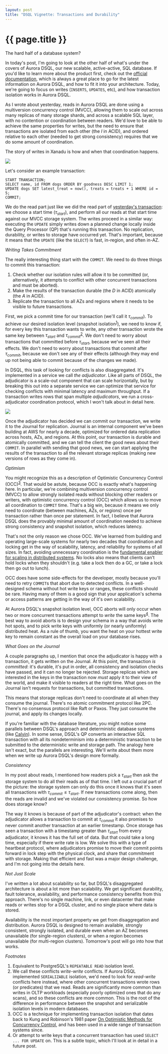 ```yaml
---
layout: post
title: "DSQL Vignette: Transactions and Durability"
---
```


{{ page.title }}
================

<script src="https://polyfill.io/v3/polyfill.min.js?features=es6"></script>
<script>
  MathJax = {
    tex: {inlineMath: [['$', '$'], ['\\(', '\\)']]}
  };
</script>
<script id="MathJax-script" async src="https://cdn.jsdelivr.net/npm/mathjax@3/es5/tex-mml-chtml.js"></script>

<p class="meta">The hard half of a database system?</p>

In today's post, I'm going to look at the other half of what's under the covers of Aurora DSQL, our new scalable, active-active, SQL database. If you'd like to learn more about the product first, check out the [official documentation](https://docs.aws.amazon.com/aurora-dsql/latest/userguide/getting-started.html), which is always a great place to go for the latest information on Aurora DSQL, and how to fit it into your architecture. Today, we're going to focus on writes (`INSERTS`, `UPDATES`, etc), and how transaction isolation works in Aurora DSQL.

As I wrote about yesterday, reads in Aurora DSQL are done using a multiversion concurrency control (MVCC), allowing them to scale out across many replicas of many storage shards, and across a scalable SQL layer, with no contention or coordination between readers. We'd love to be able to achieve the same properties for writes, but the need to ensure that transactions are isolated from each other (the *I* in ACID), and ordered relative to each other (needed to get strong consistency) requires that we do some amount of coordination.

The story of writes in Xanadu is how and when that coordination happens.

![](/blog/images/1204_read_arch.jpg)

Let's consider an example transaction:

    START TRANSACTION;
    SELECT name, id FROM dogs ORDER BY goodness DESC LIMIT 1;
    UPDATE dogs SET latest_treat = now(), treats = treats + 1 WHERE id = 5;
    COMMIT;

We do the read part just like we did the read part of [yesterday's transaction](https://brooker.co.za/blog/2024/12/04/inside-dsql.html): we choose a start time ($\tau_{start}$), and perform all our reads at that start time against our MVCC storage system. The writes proceed in a similar way: executing the `UPDATE` simply writes down a planned change locally inside the Query Processor (QP) that's running this transaction. No replication, durability, or writes to storage have occurred yet. That's important, because it means that the `UPDATE` (like the `SELECT`) is fast, in-region, and often in-AZ.

*Writing Takes Commitment*

The really interesting thing start with the `COMMIT`. We need to do three things to commit this transaction:

1. Check whether our isolation rules will allow it to be committed (or, alternatively, it attempts to conflict with other concurrent transactions and must be aborted).
2. Make the results of the transaction durable (the *D* in ACID) atomically (the *A* in ACID).
3. Replicate the transaction to all AZs and regions where it needs to be visible to future transactions.

First, we pick a commit time for our transaction (we'll call it $\tau_{commit}$). To achieve our desired isolation level (snapshot isolation<sup>[1](#foot1)</sup>), we need to know if, for every key this transaction wants to write, any other transaction wrote the same key between $\tau_{start}$ and $\tau_{commit}$<sup>[2](#foot2)</sup>. We don't need to worry about transactions that committed before $\tau_{start}$, because we've seen all their effects. We don't need to worry about transactions that commit after $\tau_{commit}$, because we don't see any of their effects (although they may end up not being able to commit because of the changes we made).

In DSQL, this task of looking for conflicts is also disaggregated. It's implemented in a service we call *the adjudicator*. Like all parts of DSQL, the adjudicator is a scale-out component that can scale horizontally, but by breaking this out into a separate service we can optimize that service for checking conflicts with minimal latency and maximum throughput. If a transaction writes rows that span multiple *adjudicators*, we run a cross-adjudicator coordination protocol, which I won't talk about in detail here.

![](/blog/images/1204_write_arch.jpg)

Once the adjudicator has decided we can commit our transaction, we write it to the Journal for replication. Journal is an internal component we've been building at AWS for nearly a decade, optimized for ordered data replication across hosts, AZs, and regions. At this point, our transaction is durable and atomically committed, and we can tell the client the good news about their `COMMIT`. In parallel with sending that good news, we can start applying the results of the transaction to all the relevant storage replicas (making new versions of rows as they come in).

*Optimism*

You might recognize this as a description of Optimistic Concurrency Control (OCC)<sup>[3](#foot3)</sup>. That would be astute, because OCC is exactly what's happening here. In particular, we're combining multiversion concurrency control (MVCC) to allow strongly isolated reads without blocking other readers or writers, with optimistic concurrency control (OCC) which allows us to move all coordination to `COMMIT` time. That's a big win, because it means we only need to coordinate (between machines, AZs, or regions) once per transaction rather than once per statement. In fact, I believe that Aurora DSQL does the provably minimal amount of coordination needed to achieve strong consistency and snapshot isolation, which reduces latency.

That's not the only reason we chose OCC. We've learned from building and operating large-scale systems for nearly two decades that coordination and locking get in the way of scalability, latency, and reliability for systems of all sizes. In fact, avoiding unnecessary coordination is the [fundamental enabler for scaling in distributed systems](https://brooker.co.za/blog/2021/01/22/cloud-scale.html). No locks also means that clients can't hold locks when they shouldn't (e.g. take a lock then do a GC, or take a lock then go out to lunch).

OCC does have some side-effects for the developer, mostly because you'll need to retry `COMMIT`s that abort due to detected conflicts. In a well-designed schema without hot write keys or ranges, these conflicts should be rare. Having many of them is a good sign that your application's schema or access patterns are getting in the way of it's own scalability.

At Aurora DSQL's snapshot isolation level, OCC aborts will only occur when two or more concurrent transactions attempt to *write* the same keys<sup>[4](#foot4)</sup>. The best way to avoid aborts is to design your schema in a way that avoids write hot spots, and to pick write keys with uniformly (or nearly uniformly) distributed heat. As a rule of thumb, you want the heat on your hottest write key to remain constant as the overall load on your database rises.

*What Goes on the Journal*

A couple paragraphs up, I mention that once the adjudicator is happy with a transaction, it gets written on the Journal. At this point, the transaction *is committed*: it's durable, it's put in order, all consistency and isolation checks have passed, and it can no longer be rejected. Storage replicas which are interested in the keys in the transaction now *must* apply it to their view of the world, and make it visible to readers at the right time. What goes on the Journal isn't requests for transactions, but committed transactions.

This means that storage replicas don't need to coordinate at all when they consume the journal. There's no atomic commitment protocol like 2PC. There's no consensus protocol like Raft or Paxos. They just consume the journal, and apply its changes locally.

If you're familiar with the database literature, you might notice some parallels between DSQL's approach and deterministic database systems (like [Calvin](http://cs.yale.edu/homes/thomson/publications/calvin-sigmod12.pdf)). In some sense, DSQL's QP converts an interactive SQL transaction with all its nondeterminism into a deterministic transaction to be submitted to the deterministic write and storage path. The analogy here isn't exact, but the parallels are interesting. We'll write about them more when we write up Aurora DSQL's design more formally.

*Consistency*

In my post about reads, I mentioned how readers pick a $\tau_{start}$ then ask the storage system to do all their reads as of that time. I left out a crucial part of the picture: the storage system can only do this once it knows that it's seen all transactions with $\tau_{commit} \leq \tau_{start}$. If new transactions come along, then the reads are invalid and we've violated our consistency promise. So how does storage know?

The way it knows is because of part of the adjudicator's contract: when the adjudicator allows a transaction to commit at $\tau_{commit}$ it also promises to never commit another transaction at an earlier timestamp. Once storage has seen a transaction with a timestamp greater than $\tau_{start}$ from every adjudicator, it knows it has the full set of data. But that could take a long time, especially if there write rate is low. We solve this with a type of heartbeat protocol, where adjudicators promise to move their commit points forward in lock step with the physical clock, and share that commitment with storage. Making that efficient and fast was a major design challenge, and I'm not going into the details here.

*Not Just Scale*

I've written a lot about scalability so far, but DSQL's disaggregated architecture is about a lot more than scalability. We get significant durability, fault tolerance, availability, and performance consistency benefits from this approach. There's no single machine, link, or even datacenter that make reads or writes stop for a DSQL cluster, and no single place where data is stored.

Availability is the most important property we get from disaggregation and distribution. Aurora DSQL is designed to remain available, strongly consistent, strongly isolated, and durable even when an AZ becomes unavailable (for single-region clusters), or when a region becomes unavailable (for multi-region clusters). Tomorrow's post will go into how that works.

*Footnotes*

1. <a name="foot1"></a> Equivalent to PostgreSQL's `REPEATABLE READ` isolation level.
2. <a name="foot2"></a> We call these conflicts *write-write* conflicts. If Aurora DSQL implemented `SERIALIZABLE` isolation, we'd need to look for *read-write* conflicts here instead, where other concurrent transactions wrote rows (or predicates) that we read. Reads are significantly more common than writes in OLTP workloads (especially poorly optimized ones that do any scans), and so these conflicts are more common. This is the root of the difference in performance between the snapshot and serializable isolation levels in modern databases.
3. <a name="foot3"></a> OCC is a technique for implementing transaction isolation that dates back to Kung and Robinson's 1981 paper [On Optimistic Methods for Concurrency Control](https://www.eecs.harvard.edu/~htk/publication/1981-tods-kung-robinson.pdf), and has been used in a wide range of transaction systems since.
4. <a name="foot4"></a> Or attempt to write keys that a concurrent transaction has used `SELECT ... FOR UPDATE` on. This is a subtle topic, which I'll look at in detail in a future post.
